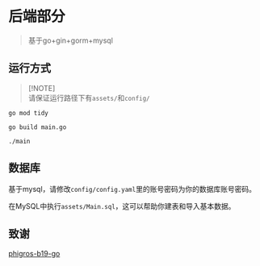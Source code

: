 
# 后端部分

> 基于go+gin+gorm+mysql

## 运行方式
> [!NOTE]\
> 请保证运行路径下有`assets/`和`config/`

`go mod tidy`

`go build main.go`

`./main`



## 数据库
基于mysql，请修改`config/config.yaml`里的账号密码为你的数据库账号密码。

在MySQL中执行`assets/Main.sql`，这可以帮助你建表和导入基本数据。


## 致谢
[phigros-b19-go]()
